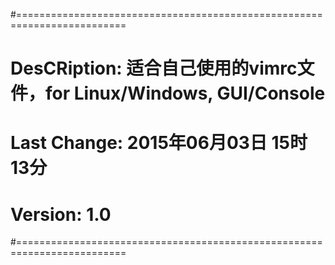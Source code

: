 #=========================================================================
# DesCRiption: 适合自己使用的vimrc文件，for Linux/Windows, GUI/Console
# Last Change: 2015年06月03日 15时13分 
# Version: 1.0 
#=========================================================================
